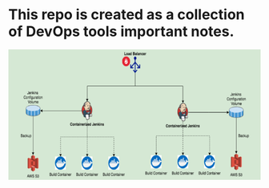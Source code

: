 # This repo is created as a collection of DevOps tools important notes.

<img src="./images/README/media/image1.png"
style="width:6.5in;height:2.72847in" />
